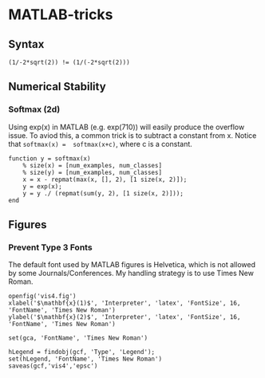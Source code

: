 # MATLAB-tricks
## Syntax

```
(1/-2*sqrt(2)) != (1/(-2*sqrt(2)))
```

## Numerical Stability
### Softmax (2d)

Using exp(x) in MATLAB (e.g. exp(710)) will easily produce the overflow issue. To aviod this, a common trick is to subtract a constant from x. Notice that `softmax(x) =  softmax(x+c)`, where c is a constant. 
```
function y = softmax(x)
    % size(x) = [num_examples, num_classes]
    % size(y) = [num_examples, num_classes]
    x = x - repmat(max(x, [], 2), [1 size(x, 2)]);
    y = exp(x);
    y = y ./ (repmat(sum(y, 2), [1 size(x, 2)]));
end
```

## Figures
### Prevent Type 3 Fonts
The default font used by MATLAB figures is Helvetica, which is not allowed by some Journals/Conferences. My handling strategy is to use Times New Roman.
```
openfig('vis4.fig')
xlabel('$\mathbf{x}(1)$', 'Interpreter', 'latex', 'FontSize', 16, 'FontName', 'Times New Roman')
ylabel('$\mathbf{x}(2)$', 'Interpreter', 'latex', 'FontSize', 16, 'FontName', 'Times New Roman')

set(gca, 'FontName', 'Times New Roman')

hLegend = findobj(gcf, 'Type', 'Legend');
set(hLegend, 'FontName', 'Times New Roman')
saveas(gcf,'vis4','epsc')
```


